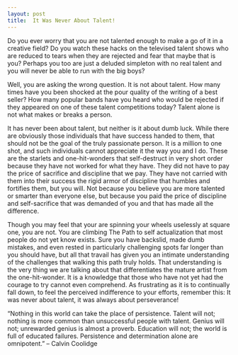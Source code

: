```yaml
---
layout: post
title:  It Was Never About Talent!
---
```

Do you ever worry that you are not talented enough to make a go of it in a creative field? Do you watch these hacks on the televised talent shows who are reduced to tears when they are rejected and fear that maybe that is you? Perhaps you too are just a deluded simpleton with no real talent and you will never be able to run with the big boys?
<!--more-->

Well, you are asking the wrong question. It is not about talent. How many times have you been shocked at the pour quality of the writing of a best seller? How many popular bands have you heard who would be rejected if they appeared on one of these talent competitions today? Talent alone is not what makes or breaks a person.

It has never been about talent, but neither is it about dumb luck. While there are obviously those individuals that have success handed to them, that should not be the goal of the truly passionate person. It is a million to one shot, and such individuals cannot appreciate it the way you and I do. These are the starlets and one-hit-wonders that self-destruct in very short order because they have not worked for what they have. They did not have to pay the price of sacrifice and discipline that we pay. They have not carried with them into their success the rigid armor of discipline that humbles and fortifies them, but you will. Not because you believe you are more talented or smarter than everyone else, but because you paid the price of discipline and self-sacrifice that was demanded of you and that has made all the difference.

Though you may feel that your are spinning your wheels uselessly at square one, you are not. You are climbing The Path to self actualization that most people do not yet know exists. Sure you have backslid, made dumb mistakes, and even rested in particularly challenging spots far longer than you should have, but all that travail has given you an intimate understanding of the challenges that walking this path truly holds. That understanding is the very thing we are talking about that differentiates the mature artist from the one-hit-wonder. It is a knowledge that those who have not yet had the courage to try cannot even comprehend. 
As frustrating as it is to continually fall down, to feel the perceived indifference to your efforts, remember this: It was never about talent, it was always about perseverance!

“Nothing in this world can take the place of persistence. Talent will not; nothing is more common than unsuccessful people with talent. Genius will not; unrewarded genius is almost a proverb. Education will not; the world is full of educated failures. Persistence and determination alone are omnipotent.” – Calvin Coolidge
